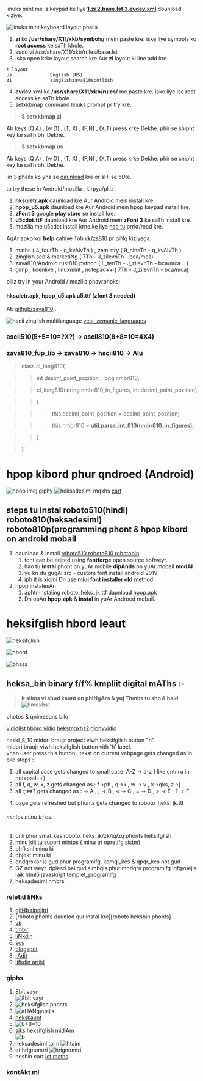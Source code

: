 linuks mint me is keypad ke liye **[1.zi 2.base.lst 3.evdev.xml][l1]** dounload kiziye.

![linuks mint keyboard layout phails][xkblocimz]


1. **zi** ko **/usr/share/X11/xkb/symbols/** mein paste kre. iske liye symbols ko **root access** ke saTh khole.
2. sudo vi /usr/share/X11/xkb/rules/base.lst
3. isko open krke layout search kre Aur **zi** layout ki line add kre.
```
! layout
us              English (US)
zi              zinglishzava810scotlish
```
4. **evdev.xml** ko **/usr/share/X11/xkb/rules/** me paste kre. iske liye ise root access ke saTh khole.
5. setxkbmap command linuks prompt pr try kre.

> $ **setxkbmap zi**

Ab keys (Q A) , (w D) , (T, X) , (F,N) , (X,T) press krke Dekhe. phir se shipht key ke saTh bhi Dekhe.

> $ **setxkbmap us**


Ab keys (Q A) , (w D) , (T, X) , (F,N) , (X,T) press krke Dekhe. phir se shipht key ke saTh bhi Dekhe.

iin 3 phails ko yha se [daunload](../mintoskeybord) kre or sHi se bDle.

to try these in Android/mozilla , kirpya/pliiz :

1. **hksuletr.apk** daunload kre Aur Android mein install kre.
2. **hpop_u5.apk** daunload kre Aur Android mein hpop keypad install kre.
3. **zFont 3** google **play store** se install kre.
4. **u5cdot.ttF** daunload kre Aur Android mein **zFont 3** ke saTh install kre.
5. mozilla me u5cdot install krne ke liye [hao tu](./hao_tu_install.md) prrkr/read kre.

AgAr apko koi **help** cahiye Toh [vk/zs810](vk.com/zs810) pr piNg kiziyega.

1. maths ( 4_fourTh - q_kvAlvTh ) , zemistry ( 9_nineTh - q_kvAlvTh )
2. zinglish seo & marketiNg ( 7Th - J_zilevnTh - bca/mca)
3. zava810/Android rust810 python ( L_tenTh - J_zilevnTh - bca/mca .. )
4. gimp , kdenlive , linuxmint , notepad++ ( 7Th - J_zilevnTh - bca/mca)

pliiz try in your Android / mozilla phayrphoks:

#### hksuletr.apk, hpop_u5.apk u5.ttf (zfont 3 needed)
At: [github/zava810][z8z8] .

<img src="imez/vest_zemanic_languages.png" alt="hscii zinglish multilanguage"></img>
<a href="en.wikipedia.org/wiki/west_germanic_languages">vest_zemanic_languages</a>

### ascii510(5+5=10=?X?) -> ascii810(8+8=10=4X4)  

### zava810_fup_lib -> zava810 -> hscii810 -> Alu

>class cl_long810{

>>int desiml_point_pozition ;
>>long nmbr810;

>>cl_long810(string nmbr810_in_figures, int desiml_point_pozition)

>>{

>>>this.desiml_point_pozition = desiml_point_pozition;

>>>this.nmbr810 = **util.parse_int_810(nmbr810_in_figures);**

>>}

>}


# hpop kibord phur qndroed (Android)
![hpop imej giphy](https://media.giphy.com/media/BZ78kudbc1xy5C1Wp2/giphy.gif)
![heksadesiml mqxhs](https://media.giphy.com/media/H69JHPOAQLNfT0OgPv/giphy.gif)
[cart](https://gfycat.com/gargantuancourteousasp)

## steps tu instal **roboto510(hindi) roboto810(heksadesiml) roboto810p(programming** phont & **hpop kibord** on android mobail
1. daunload & install [roboto510 roboto810 robotobin]
    1. font can be edited using **fontforge** open source softveyr.
    2. hao tu **instal** phont on yuAr mobile **dipAnds** on yuAr mobail **modAl**
    3. yu kn du gugAl src - custom font install android 2019
    4. iph it is xiomi Dn use **miui font installer old** method.
2. hpop instalesAn
    1. aphtr instaling roboto_heks_jk.ttf daunload [hpop.apk][github hpop apk lifk]
    2. Dn opAn **hpop.apk** & **instal** in yuAr Androed mobail.  

# heksifglish hbord leaut
![heksifglish](https://i.imgur.com/UzOrDiU.gif)  

![hbord](https://i.imgur.com/UeQGSyb.jpg)

![bhasa](https://media.giphy.com/media/h1nksDAIfSGcAyqT0L/giphy.gif)

## heksa_bin binary f/f% kmpliit digital mAThs :-
> **it siims vi shud kaunt on phiNgArs & yuj Thmbs tu sho & haid.**
![hmqxhs1](https://media.giphy.com/media/iFyfkrakAT9L6qs0RM/giphy.gif)

photos & qnimesqns bilo  



[vidiolist](https://www.youtube.com/playlist?list=PLlYCdgTLt8n9FbT69DieXkc00VdW3wa1W)
[hbord vidio](https://youtu.be/VogKRvYheDM)
[heksmqxhs2 giphyvidio](https://giphy.com/gifs/SuBYdWOLQraLIEALbp/html5)

haski_8_10 midori braujr project viwh heksifglish button "h"  
midori braujr viwh heksifglish button vith 'h' label.  
vhen user press this button , tekst on current vebpage gets changed as in bilo steps :
1. all capital case gets changed to small case:  A-Z -> a-z   ( like cntr+u in notepad++)
2. all f, q, w, x, z gets changed as :     f->ph , q->k , w -> v , x->qks, z->j
3. all :;&lt;=&gt;? gets changed as  : -&gt; A , ; -&gt; B , &lt; -&gt; C , = -&gt; D , &gt; -&gt; E , ? -&gt; F
4) page gets refreshed but phonts gets changed to roboto_heks_jk.ttf  




###### mintos minu tri os:  
1. onli phur smal_kes roboto_heks_jk/zk/jq/zq phonts heksifglish
2. minu kiij tu suport mintos ( minu tri opretifg sistm)
 1. phfksnl minu ki
 2. objqkt minu ki
3. qndqrskor is gud phur programifg. kqmql_kes & qpqr_kes not gud
4. GZ not weyr. riplesd bai gud simbqls phur modqrn programifg lqfgyuejis laik html5 javaskript templet_programifg
5. heksadesiml nmbrs

### reletid liNks
1. [gitHb ripojitri](http://github.com/Font77/hpop)
2. [roboto phonts daunlod qur instal kre][roboto heksbin phonts]
3. [vk](http://vk.com/etphor)
4. [tmblr](http://heksinglish.tumblr.com)
5. [liNkdin](http://linkedin.com/in/vnti10vnso100)
6. [sos](http://en.wikipedia.org/wiki/Subject%E2%80%93object%E2%80%93verb)
7. [blogspot](http://heksadesiml.blogspot.com)
8. [rAdit](http://reddit.com/user/heksadesiml)
9. [lifkdin artikl](https://www.linkedin.com/pulse/kibord-leaut-phur-heksaikod-vnti-heksinglish)

### giphs
1. 8bit vayr  
![8bit vayr](https://media.giphy.com/media/fZ8Avc2KMqQjH9xAwk/giphy.gif)
2. ![heksifglish phonts](https://i.pinimg.com/originals/a6/c0/94/a6c094248a071ea0e99197429f6cfc03.gif)
3. ![al lANgyuejis](https://media.giphy.com/media/eNY2sAKEmP5IyYwXB6/giphy.gif)
4. [hekskaunt](https://photos.app.goo.gl/wGSzsBxjmJjFAbAm9)  
5. ![8+8=10](https://media.giphy.com/media/jRAoDORsyXmAzgt6uM/giphy.gif)
6. siks heksifglish midiAm  
![b](https://media.giphy.com/media/h6s5EFwoeAM3s6noRX/giphy.gif)
7. heksadesiml taim
![htaim](https://media.giphy.com/media/eflaGl8GtsItg7Hj72/giphy.gif)
8. et hrignomtri
![hrignomtri](https://media.giphy.com/media/LNkRqaHsd7vgu0vz4o/giphy.gif)
9. hesbin cart
[iot maths](https://heksinglish.tumblr.com/post/629519441992007680/iot-maths-mathematics-future-technology)

[pl1]: http://vk.com/etphor
[roboto510 roboto810 robotobin]: https://github.com/Font77/heks810
[github hpop apk lifk]: https://github.com/Font77/hpop/tree/master/app/release
[hqkqrskibord_yu_ar_ql]: https://github.com/klausw/hackerskeyboard

### kontAkt mi
[l1]: ../mintoskeybord/

[pl1]: http://vk.com/etphor
[pl2]: http://plurk.com/vnti10vnso100
[pl3]: http://fb.me/vnti10
[pl4]: (http://m.me/vnti10)

[z8z8]: http://github.com/zava810/zava810
[ia810]: imez/u8.ascii810.jpg
[h40]: imez/h40kaunt.jpg
[kibord810]: imez/kibord.ascii810.jpg
[xkblocimz]: imez/xkbmintos1.png
